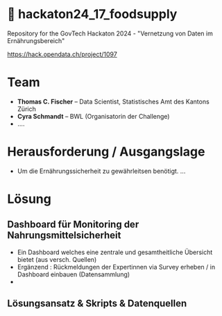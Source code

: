 # :wave:  hackaton24_17_foodsupply

Repository for the GovTech Hackaton 2024 - "Vernetzung von Daten im Ernährungsbereich"

https://hack.opendata.ch/project/1097

# Team
- **Thomas C. Fischer** – Data Scientist, Statistisches Amt des Kantons Zürich 
- **Cyra Schmandt** – BWL (Organisatorin der Challenge)
- ....

# Herausforderung / Ausgangslage
- Um die Ernährungssicherheit zu gewährleitsen benötigt. ...

# Lösung

## Dashboard für Monitoring der Nahrungsmittelsicherheit

- Ein Dashboard welches eine zentrale und gesamtheitliche Übersicht bietet (aus versch. Quellen)
- Ergänzend : Rückmeldungen der Expertinnen via Survey erheben / in Dashboard einbauen (Datensammlung)
- 
## Lösungsansatz & Skripts & Datenquellen
